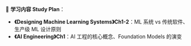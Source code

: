 📖 **学习内容 Study Plan**：

- **《Designing Machine Learning Systems》Ch1-2**：ML 系统 vs 传统软件、生产级 ML 设计原则
- **《AI Engineering》Ch1**：AI 工程的核心概念、Foundation Models 的演变

